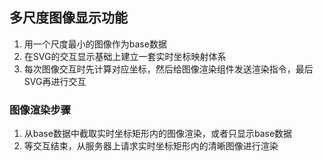 ## 多尺度图像显示功能
1. 用一个尺度最小的图像作为base数据
2. 在SVG的交互显示基础上建立一套实时坐标映射体系
3. 每次图像交互时先计算对应坐标，然后给图像渲染组件发送渲染指令，最后SVG再进行交互
### 图像渲染步骤
1. 从base数据中截取实时坐标矩形内的图像渲染，或者只显示base数据
2. 等交互结束，从服务器上请求实时坐标矩形内的清晰图像进行渲染